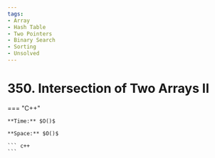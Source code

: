 ```yaml
---
tags:
- Array
- Hash Table
- Two Pointers
- Binary Search
- Sorting
- Unsolved
---
```



# 350. Intersection of Two Arrays II

=== "C++"

    **Time:** $O()$

    **Space:** $O()$

    ``` c++
    ```